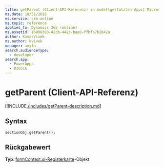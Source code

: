```yaml
---
title: getParent (Client-API-Referenz) in modellgestützten Apps| MicrosoftDocs
ms.date: 10/31/2018
ms.service: crm-online
ms.topic: reference
applies_to: Dynamics 365 (online)
ms.assetid: 16008303-42cb-442c-bae0-ffbfb7b1b42a
author: KumarVivek
ms.author: kvivek
manager: amyla
search.audienceType:
  - developer
search.app:
  - PowerApps
  - D365CE
---
```

# <a name="getparent-client-api-reference"></a>getParent (Client-API-Referenz)



[!INCLUDE[./includes/getParent-description.md](./includes/getParent-description.md)]

## <a name="syntax"></a>Syntax

`sectionObj.getParent();`

## <a name="return-value"></a>Rückgabewert

**Typ**: [formContext.ui-Registerkarte](../formContext-ui-tabs.md)-Objekt


